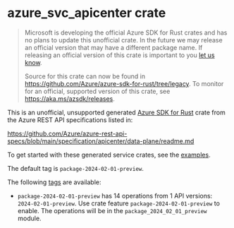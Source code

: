 # azure_svc_apicenter crate

> Microsoft is developing the official Azure SDK for Rust crates and has no plans to update this unofficial crate.
> In the future we may release an official version that may have a different package name.
> If releasing an official version of this crate is important to you [let us know](https://github.com/Azure/azure-sdk-for-rust/issues/new/choose).
>
> Source for this crate can now be found in <https://github.com/Azure/azure-sdk-for-rust/tree/legacy>.
> To monitor for an official, supported version of this crate, see <https://aka.ms/azsdk/releases>.

This is an unofficial, unsupported generated [Azure SDK for Rust](https://github.com/Azure/azure-sdk-for-rust/tree/legacy) crate from the Azure REST API specifications listed in:

https://github.com/Azure/azure-rest-api-specs/blob/main/specification/apicenter/data-plane/readme.md

To get started with these generated service crates, see the [examples](https://github.com/Azure/azure-sdk-for-rust/blob/legacy/services/README.md#examples).

The default tag is `package-2024-02-01-preview`.

The following [tags](https://github.com/Azure/azure-sdk-for-rust/blob/legacy/services/tags.md) are available:

- `package-2024-02-01-preview` has 14 operations from 1 API versions: `2024-02-01-preview`. Use crate feature `package-2024-02-01-preview` to enable. The operations will be in the `package_2024_02_01_preview` module.